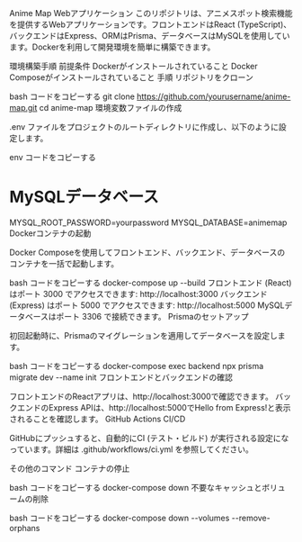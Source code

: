 Anime Map Webアプリケーション
このリポジトリは、アニメスポット検索機能を提供するWebアプリケーションです。フロントエンドはReact (TypeScript)、バックエンドはExpress、ORMはPrisma、データベースはMySQLを使用しています。Dockerを利用して開発環境を簡単に構築できます。

環境構築手順
前提条件
Dockerがインストールされていること
Docker Composeがインストールされていること
手順
リポジトリをクローン

bash
コードをコピーする
git clone https://github.com/yourusername/anime-map.git
cd anime-map
環境変数ファイルの作成

.env ファイルをプロジェクトのルートディレクトリに作成し、以下のように設定します。

env
コードをコピーする
# MySQLデータベース
MYSQL_ROOT_PASSWORD=yourpassword
MYSQL_DATABASE=animemap
Dockerコンテナの起動

Docker Composeを使用してフロントエンド、バックエンド、データベースのコンテナを一括で起動します。

bash
コードをコピーする
docker-compose up --build
フロントエンド (React) はポート 3000 でアクセスできます: http://localhost:3000
バックエンド (Express) はポート 5000 でアクセスできます: http://localhost:5000
MySQLデータベースはポート 3306 で接続できます。
Prismaのセットアップ

初回起動時に、Prismaのマイグレーションを適用してデータベースを設定します。

bash
コードをコピーする
docker-compose exec backend npx prisma migrate dev --name init
フロントエンドとバックエンドの確認

フロントエンドのReactアプリは、http://localhost:3000で確認できます。
バックエンドのExpress APIは、http://localhost:5000でHello from Express!と表示されることを確認します。
GitHub Actions CI/CD

GitHubにプッシュすると、自動的にCI (テスト・ビルド) が実行される設定になっています。詳細は .github/workflows/ci.yml を参照してください。

その他のコマンド
コンテナの停止

bash
コードをコピーする
docker-compose down
不要なキャッシュとボリュームの削除

bash
コードをコピーする
docker-compose down --volumes --remove-orphans